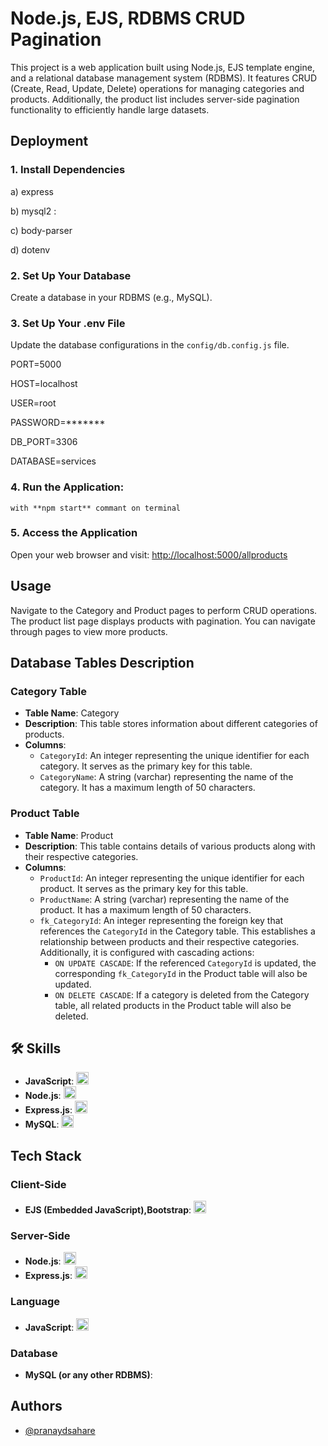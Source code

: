 # Node.js, EJS, RDBMS CRUD Pagination

This project is a web application built using Node.js, EJS template engine, and a relational database management system (RDBMS). It features CRUD (Create, Read, Update, Delete) operations for managing categories and products. Additionally, the product list includes server-side pagination functionality to efficiently handle large datasets.

## Deployment

### 1. Install Dependencies

a) express 

b) mysql2 :

c) body-parser 

d) dotenv 


### 2. Set Up Your Database

Create a database in your RDBMS (e.g., MySQL). 

### 3. Set Up Your .env File

Update the database configurations in the `config/db.config.js` file.

PORT=5000

HOST=localhost

USER=root

PASSWORD=*******

DB_PORT=3306

DATABASE=services



### 4. Run the Application:
	with **npm start** commant on terminal


### 5. Access the Application

Open your web browser and visit: [http://localhost:5000/allproducts](http://localhost:5000/allproducts)

## Usage

Navigate to the Category and Product pages to perform CRUD operations. The product list page displays products with pagination. You can navigate through pages to view more products.

## Database Tables Description

### Category Table
- **Table Name**: Category
- **Description**: This table stores information about different categories of products.
- **Columns**:
  - `CategoryId`: An integer representing the unique identifier for each category. It serves as the primary key for this table.
  - `CategoryName`: A string (varchar) representing the name of the category. It has a maximum length of 50 characters.

### Product Table
- **Table Name**: Product
- **Description**: This table contains details of various products along with their respective categories.
- **Columns**:
  - `ProductId`: An integer representing the unique identifier for each product. It serves as the primary key for this table.
  - `ProductName`: A string (varchar) representing the name of the product. It has a maximum length of 50 characters.
  - `fk_CategoryId`: An integer representing the foreign key that references the `CategoryId` in the Category table. This establishes a relationship between products and their respective categories. Additionally, it is configured with cascading actions:
    - `ON UPDATE CASCADE`: If the referenced `CategoryId` is updated, the corresponding `fk_CategoryId` in the Product table will also be updated.
    - `ON DELETE CASCADE`: If a category is deleted from the Category table, all related products in the Product table will also be deleted.

## 🛠 Skills

- **JavaScript**: <img src="https://upload.wikimedia.org/wikipedia/commons/9/99/Unofficial_JavaScript_logo_2.svg" alt="JavaScript" width="20"/>
- **Node.js**: <img src="https://upload.wikimedia.org/wikipedia/commons/thumb/d/d9/Node.js_logo.svg/2560px-Node.js_logo.svg.png" alt="Node.js" width="20"/>
- **Express.js**: <img src="https://upload.wikimedia.org/wikipedia/commons/6/64/Expressjs.png" alt="Express.js" width="20"/>
- **MySQL**: <img src="https://upload.wikimedia.org/wikipedia/en/thumb/6/62/MySQL.svg/1200px-MySQL.svg.png" alt="MySQL" width="20"/>

## Tech Stack

### Client-Side
- **EJS (Embedded JavaScript),Bootstrap**: <img src="https://upload.wikimedia.org/wikipedia/commons/thumb/b/b2/Bootstrap_logo.svg/2560px-Bootstrap_logo.svg.png" alt="Bootstrap" width="20"/>

### Server-Side
- **Node.js**: <img src="https://upload.wikimedia.org/wikipedia/commons/thumb/d/d9/Node.js_logo.svg/2560px-Node.js_logo.svg.png" alt="Node.js" width="20"/>
- **Express.js**: <img src="https://upload.wikimedia.org/wikipedia/commons/6/64/Expressjs.png" alt="Express.js" width="20"/>

### Language
- **JavaScript**: <img src="https://upload.wikimedia.org/wikipedia/commons/9/99/Unofficial_JavaScript_logo_2.svg" alt="JavaScript" width="20"/>

### Database
- **MySQL (or any other RDBMS)**: 

## Authors

- [@pranaydsahare](https://github.com/pranaydsahare)








